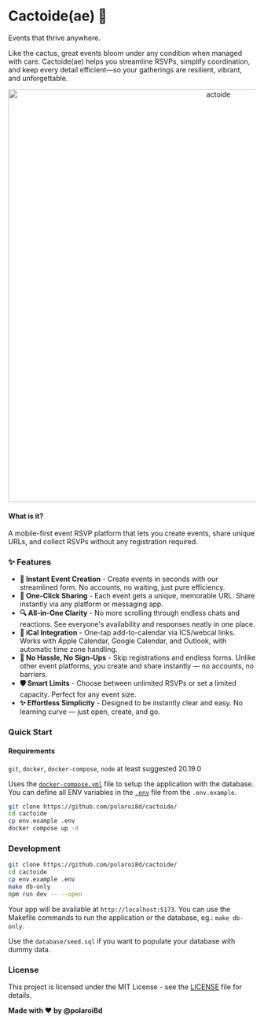 # Cactoide(ae) 🌵

Events that thrive anywhere.

Like the cactus, great events bloom under any condition when managed with care. Cactoide(ae) helps you streamline RSVPs, simplify coordination, and keep every detail efficient—so your gatherings are resilient, vibrant, and unforgettable.

<p align="center">
  <a href="https://cactoide.dalev.hu/" target="blank">
    <picture>
      <img alt="actoide" src="https://github.com/user-attachments/assets/30b87181-1e3b-49d0-869e-bef6dcf7f777" width="840">
    </picture>
  </a>
</p>

#### What is it?

A mobile-first event RSVP platform that lets you create events, share unique URLs, and collect RSVPs without any registration required.

### ✨ Features

- **🎯 Instant Event Creation** - Create events in seconds with our streamlined form. No accounts, no waiting, just pure efficiency.
- **🔗 One-Click Sharing** - Each event gets a unique, memorable URL. Share instantly via any platform or messaging app.
- **🔍 All-in-One Clarity** - No more scrolling through endless chats and reactions. See everyone's availability and responses neatly in one place.
- **📅 iCal Integration** - One-tap add-to-calendar via ICS/webcal links. Works with Apple Calendar, Google Calendar, and Outlook, with automatic time zone handling.
- **👤 No Hassle, No Sign-Ups** - Skip registrations and endless forms. Unlike other event platforms, you create and share instantly — no accounts, no barriers.
- **🛡️ Smart Limits** - Choose between unlimited RSVPs or set a limited capacity. Perfect for any event size.
- **✨ Effortless Simplicity** - Designed to be instantly clear and easy. No learning curve — just open, create, and go.

### Quick Start

#### Requirements

`git`, `docker`, `docker-compose`, `node` at least suggested 20.19.0

Uses the [`docker-compose.yml`](docker-compose.yml) file to setup the application with the database. You can define all ENV variables in the [`.env`](.env.example) file from the `.env.example`.

```bash
git clone https://github.com/polaroi8d/cactoide/
cd cactoide
cp env.example .env
docker compose up -d
```

### Development

```bash
git clone https://github.com/polaroi8d/cactoide/
cd cactoide
cp env.example .env
make db-only
npm run dev -- --open
```

Your app will be available at `http://localhost:5173`. You can use the Makefile commands to run the application or the database, eg.: `make db-only`.

Use the `database/seed.sql` if you want to populate your database with dummy data.

### License

This project is licensed under the MIT License - see the [LICENSE](./LICENSE) file for details.

**Made with ❤️ by @polaroi8d**
